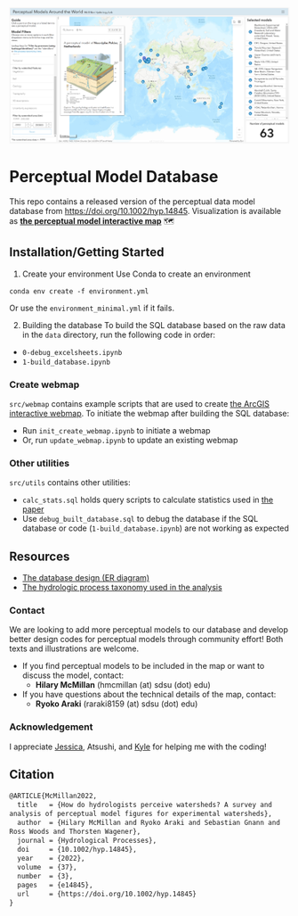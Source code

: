 [![Perceptual Model](https://github.com/RY4GIT/perceptual-model-arcgis-public/blob/main/readme/perceptual_model.PNG)](http://www.mcmillanhydrology.org/PerceptualModelDashboard.html)
# Perceptual Model Database
This repo contains a released version of the perceptual data model database from https://doi.org/10.1002/hyp.14845.
Visualization is available as **[the perceptual model interactive map](http://www.mcmillanhydrology.org/PerceptualModelDashboard.html)** :world_map:

## Installation/Getting Started
1. Create your environment
Use Conda to create an environment
```
conda env create -f environment.yml
```
Or use the `environment_minimal.yml` if it fails.

2. Building the database
To build the SQL database based on the raw data in the `data` directory, run the following code in order:
- `0-debug_excelsheets.ipynb`
- `1-build_database.ipynb`

### Create webmap
`src/webmap` contains example scripts that are used to create [the ArcGIS interactive webmap](http://www.mcmillanhydrology.org/PerceptualModelDashboard.html).
To initiate the webmap after building the SQL database:
- Run `init_create_webmap.ipynb` to initiate a webmap
- Or, run `update_webmap.ipynb` to update an existing webmap

### Other utilities
`src/utils` contains other utilities:
- `calc_stats.sql` holds query scripts to calculate statistics used in [the paper](https://doi.org/10.1002/hyp.14845)
- Use `debug_built_database.sql` to debug the database if the SQL database or code (`1-build_database.ipynb`) are not working as expected

## Resources
- [The database design (ER diagram)](https://dbdiagram.io/d/63f6895b296d97641d830705)
- [The hydrologic process taxonomy used in the analysis](http://mcmillanhydrology.org/ProcessTaxonomy/ProcessTaxonomyDiagram.html)

### Contact
We are looking to add more perceptual models to our database and develop better design codes for perceptual models through community effort! Both texts and illustrations are welcome.
- If you find perceptual models to be included in the map or want to discuss the model, contact:
    - **Hilary McMillan** (hmcmillan (at) sdsu (dot) edu)
- If you have questions about the technical details of the map, contact:
    - **Ryoko Araki** (raraki8159 (at) sdsu (dot) edu)

### Acknowledgement
I appreciate [Jessica](https://github.com/jlembury), Atsushi, and [Kyle](https://github.com/kylelmh) for helping me with the coding!

## Citation
```
@ARTICLE{McMillan2022,
  title   = {How do hydrologists perceive watersheds? A survey and analysis of perceptual model figures for experimental watersheds},
  author  = {Hilary McMillan and Ryoko Araki and Sebastian Gnann and Ross Woods and Thorsten Wagener},
  journal = {Hydrological Processes},
  doi     = {10.1002/hyp.14845},
  year    = {2022},
  volume  = {37},
  number  = {3},
  pages   = {e14845},
  url     = {https://doi.org/10.1002/hyp.14845}
}
```